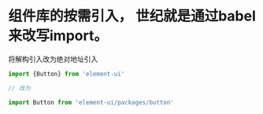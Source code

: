 # 组件库的按需引入， 世纪就是通过babel来改写import。
将解构引入改为绝对地址引入
```js
import {Button} from 'element-ui'

// 改为

import Button from 'element-ui/packages/button'
```
